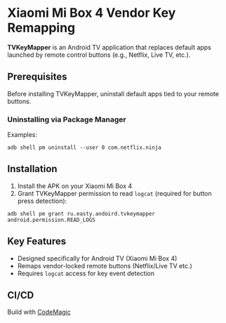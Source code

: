 # Xiaomi Mi Box 4 Vendor Key Remapping

**TVKeyMapper** is an Android TV application that replaces default apps launched by remote control buttons (e.g., Netflix, Live TV, etc.).

## Prerequisites
Before installing TVKeyMapper, uninstall default apps tied to your remote buttons.

### Uninstalling via Package Manager
Examples:
```shell
adb shell pm uninstall --user 0 com.netflix.ninja
```

## Installation
1. Install the APK on your Xiaomi Mi Box 4
2. Grant TVKeyMapper permission to read `logcat` (required for button press detection):
```shell
adb shell pm grant ru.easty.andoird.tvkeymapper android.permission.READ_LOGS
```

## Key Features
- Designed specifically for Android TV (Xiaomi Mi Box 4)
- Remaps vendor-locked remote buttons (Netflix/Live TV etc.)
- Requires `logcat` access for key event detection

## CI/CD

Build with [CodeMagic](https://codemagic.io/)
